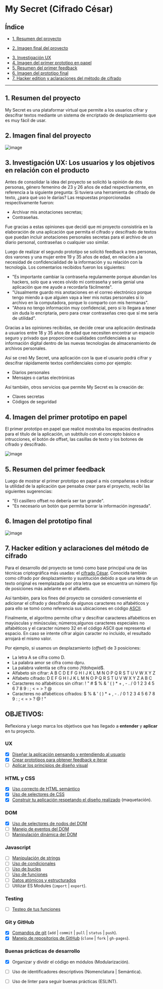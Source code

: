 <!-- # Diario personal virtual-->

# My Secret (Cifrado César)

## Índice
 
* [1. Resumen del proyecto](#1-resumen-del-proyecto)
+ [2. Imagen final del proyecto](#2-imagen-final-del-proyecto)
* [3. Investigación UX](#3-investigacion-ux)
* [4. Imagen del primer prototipo en papel](#4-imagen-del-primer-prototipo-en-papel)
* [5. Resumen del primer feedback](#5-resumen-del-primer-feedback)
* [6. Imagen del prototipo final](#6-imagen-del-prototipo-final)
* [7. Hacker edition y aclaraciones del método de cifrado](#7-hacker-edition-y-aclaraciones-del-metodo-cifrado)

***

## 1. Resumen del proyecto

My Secret es una plataformar virtual que permite a los usuarios cifrar y descifrar textos mediante un sistema de encriptado de desplazamiento que es muy fácil de usar. 

## 2. Imagen final del proyecto
![image](https://user-images.githubusercontent.com/60791638/75454549-9672ac80-5943-11ea-861b-fabdaaf802f5.png)


## 3. Investigación UX: Los usuarios y los objetivos en relación con el producto

Antes de consolidar la idea del proyecto se solicitó la opinión de dos personas, género femenino de 23 y 26 años de edad respectivamente, en referencia a la siguiente pregunta: Si tuviera una herramienta de cifrado de texto, ¿para qué uso le darías? Las respuestas proporcionadas respectivamente fueron: 
- Archivar mis anotaciones secretas;
- Contraseñas.

Fue gracias a estas opiniones que decidí que mi proyecto consistiría en la elaboración de una aplicación que permita el cifrado y descifrado de textos que puedan incluir anotaciones personales secretas para el archivo de un diario personal, contraseñas o cualquier uso similar. 

Luego de realizar el segundo prototipo se solicitó feedback a tres personas, dos varones y una mujer entre 19 y 35 años de edad, en relación a la necesidad de confidencialidad de la información y su relación con la tecnología. Los comentarios recibidos fueron los siguientes:
- "Es importante cambiar la contraseña regularmente porque abundan los hackers, solo que a veces olvido mi contraseña y sería genial una aplicación que me ayude a recordarla fácilmente".
- "Usualmente guardo mis anotaciones en el correo electrónico porque tengo miendo a que alguien vaya a leer mis notas personales si lo archivo en la computadora, porque lo comparto con mis hermanas".
- "Ahora no tengo información muy confidencial, pero si lo llegara a tener sin duda lo encriptaría, pero para crear contraseñas creo que sí me sería de utilidad".

Gracias a las opiniones recibidas, se decide crear una aplicación destinada a usuarios entre 18 y 35 años de edad que necesiten encontrar un espacio seguro y privado que proporcione cualidades confidenciales a su información digital dentro de las nuevas tecnologías de almacenamiento de archivos personales. 

Así se creó My Secret, una aplicación con la que el usuario podrá cifrar y descifrar rápidamente textos confidenciales como por ejemplo:
* Diarios personales
* Mensajes o cartas electrónicas

Así también, otros servicios que permite My Secret es la creación de:
* Claves secretas
* Códigos de seguridad


## 4. Imagen del primer prototipo en papel

El primer prototipo en papel que realicé mostraba los espacios destinados para el título de la aplicación, un subtítulo con el concepto básico e intrucciones, el botón de offset, las casillas de texto y los botones de cifrado y descifrado.

![image](https://user-images.githubusercontent.com/60791638/75125304-795b8680-5682-11ea-88f0-be84a92fb7fa.png)


## 5. Resumen del primer feedback

Luego de mostrar el primer prototipo en papel a mis compañeras e indicar la utilidad de la aplicación que pensaba crear para el proyecto, recibí las siguientes sugerencias:
- "El casillero offset no debería ser tan grande".
- "Es necesario un botón que permita borrar la información ingresada". 


## 6. Imagen del prototipo final

![image](https://user-images.githubusercontent.com/60791638/75126648-f4c03680-5688-11ea-9fab-e953c0f3584a.png)


## 7. Hacker edition y aclaraciones del método de cifrado

Para el desarrollo del proyecto se tomó como base principal una de las técnicas criptográfica más usadas: el [cifrado César](https://en.wikipedia.org/wiki/Caesar_cipher). Conocida también como cifrado por desplazamiento y sustitución debido a que una letra de un texto original es reemplazada por otra letra que se encuentra un número fijo de posiciones más adelante en el alfabeto. 

Así también, para los fines del proyecto se consideró conveniente el adicionar el cifrado y descifrado de algunos caracteres no alfabéticos y para ello se tomó como referencia sus ubicaciones en código [ASCII](https://elcodigoascii.com.ar/). 

Finalmente, el algoritmo permite cifrar y descifrar caracteres alfabéticos en mayúsculas y minúsculas; números;algunos caracteres especiales no alfabéticos y el caracter número 32 en el código ASCII que representa el espacio. En caso se intente cifrar algún caracter no incluido, el resultado arrojará el mismo valor.

Por ejemplo, si usamos un desplazamiento (_offset_) de 3 posiciones:

* La letra A se cifra como D.
* La palabra amor se cifra como dpru.
* La palabra valentía se cifra como ¡Ydohqwíd$.
* Alfabeto sin cifrar: A B C D E F G H I J K L M N O P Q R S T U V W X Y Z
* Alfabeto cifrado: D E F G H I J K L M N O P Q R S T U V W X Y Z A B C
* Caracteres no alfabéticos sin cifrar:  ! " # $ % & ' ( ) * + , - . / 0 1 2 3 4 5 6 7 8 9 : ; < = > ? @
* Caracteres no alfabéticos cifrados:    $ % & ' ( ) * + , - . / 0 1 2 3 4 5 6 7 8 9 : ; < = > ? @   ! "

## OBJETIVOS:
Reflexiona y luego marca los objetivos que has llegado a **entender** y
**aplicar** en tu proyecto.
### UX
* [x] [Diseñar la aplicación pensando y entendiendo al usuario](https://lms.laboratoria.la/cohorts/lim-2020-01-bc-core-lim012/courses/intro-ux/01-el-proceso-de-diseno/00-el-proceso-de-diseno)
* [x] [Crear prototipos para obtener feedback e iterar](https://lms.laboratoria.la/cohorts/lim-2020-01-bc-core-lim012/courses/product-design/00-sketching/00-sketching)
* [ ] [Aplicar los principios de diseño visual](https://lms.laboratoria.la/cohorts/lim-2020-01-bc-core-lim012/courses/product-design/01-visual-design/01-visual-design-basics)
### HTML y CSS
* [X] [Uso correcto de HTML semántico](https://developer.mozilla.org/en-US/docs/Glossary/Semantics#Semantics_in_HTML)
* [x] [Uso de selectores de CSS](https://developer.mozilla.org/es/docs/Web/CSS/Selectores_CSS)
* [x] [Construir tu aplicación respetando el diseño realizado](https://lms.laboratoria.la/cohorts/lim-2020-01-bc-core-lim012/courses/css/01-css/02-boxmodel-and-display) (maquetación).
### DOM
* [x] [Uso de selectores de nodos del DOM](https://lms.laboratoria.la/cohorts/lim-2020-01-bc-core-lim012/courses/browser/02-dom/03-1-dom-methods-selection)
* [ ] [Manejo de eventos del DOM](https://lms.laboratoria.la/cohorts/lim-2020-01-bc-core-lim012/courses/browser/02-dom/04-events)
* [ ] [Manipulación dinámica del DOM](https://developer.mozilla.org/es/docs/Referencia_DOM_de_Gecko/Introducci%C3%B3n)
### Javascript
* [ ] [Manipulación de strings](https://lms.laboratoria.la/cohorts/lim-2020-01-bc-core-lim012/courses/javascript/06-strings/01-strings)
* [ ] [Uso de condicionales](https://lms.laboratoria.la/cohorts/lim-2020-01-bc-core-lim012/courses/javascript/02-flow-control/01-conditionals-and-loops)
* [ ] [Uso de bucles](https://lms.laboratoria.la/cohorts/lim-2020-01-bc-core-lim012/courses/javascript/02-flow-control/02-loops)
* [ ] [Uso de funciones](https://lms.laboratoria.la/cohorts/lim-2019-09-bc-core-lim011/courses/javascript/02-flow-control/03-functions)
* [ ] [Datos atómicos y estructurados](https://www.todojs.com/tipos-datos-javascript-es6/)
* [ ] Utilizar ES Modules (`import` | `export`).
### Testing
* [ ] [Testeo de tus funciones](https://jestjs.io/docs/es-ES/getting-started)
### Git y GitHub
* [x] [Comandos de git](https://lms.laboratoria.la/cohorts/lim-2019-09-bc-core-lim011/courses/scm/01-git/04-commands)
  (`add` | `commit` | `pull` | `status` | `push`).
* [x] [Manejo de repositorios de GitHub](https://lms.laboratoria.la/cohorts/lim-2019-09-bc-core-lim011/courses/scm/02-github/01-github)  (`clone` | `fork` | `gh-pages`).
### Buenas prácticas de desarrollo
* [x] Organizar y dividir el código en módulos (Modularización).
* [ ] Uso de identificadores descriptivos (Nomenclatura | Semántica).
* [ ] Uso de linter para seguir buenas prácticas (ESLINT).

